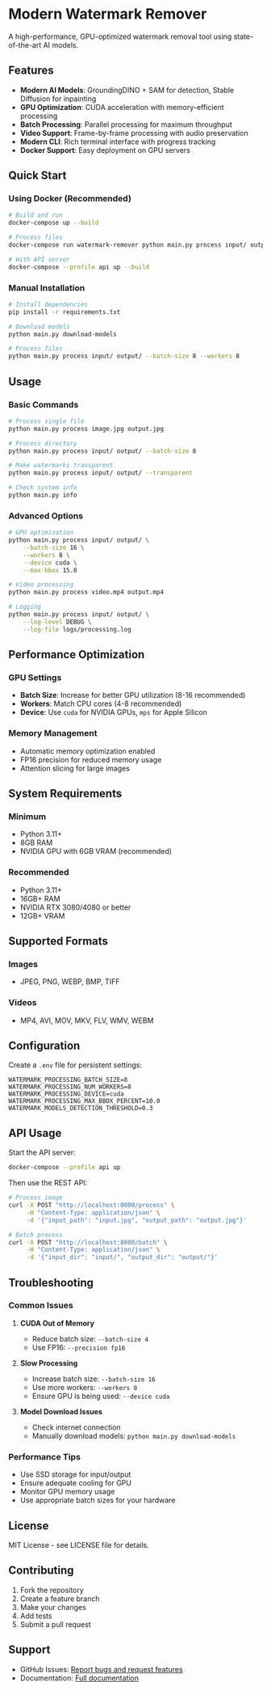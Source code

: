 # Modern Watermark Remover

A high-performance, GPU-optimized watermark removal tool using state-of-the-art AI models.

## Features

- **Modern AI Models**: GroundingDINO + SAM for detection, Stable Diffusion for inpainting
- **GPU Optimization**: CUDA acceleration with memory-efficient processing
- **Batch Processing**: Parallel processing for maximum throughput
- **Video Support**: Frame-by-frame processing with audio preservation
- **Modern CLI**: Rich terminal interface with progress tracking
- **Docker Support**: Easy deployment on GPU servers

## Quick Start

### Using Docker (Recommended)

```bash
# Build and run
docker-compose up --build

# Process files
docker-compose run watermark-remover python main.py process input/ output/

# With API server
docker-compose --profile api up --build
```

### Manual Installation

```bash
# Install dependencies
pip install -r requirements.txt

# Download models
python main.py download-models

# Process files
python main.py process input/ output/ --batch-size 8 --workers 8
```

## Usage

### Basic Commands

```bash
# Process single file
python main.py process image.jpg output.jpg

# Process directory
python main.py process input/ output/ --batch-size 8

# Make watermarks transparent
python main.py process input/ output/ --transparent

# Check system info
python main.py info
```

### Advanced Options

```bash
# GPU optimization
python main.py process input/ output/ \
    --batch-size 16 \
    --workers 8 \
    --device cuda \
    --max-bbox 15.0

# Video processing
python main.py process video.mp4 output.mp4

# Logging
python main.py process input/ output/ \
    --log-level DEBUG \
    --log-file logs/processing.log
```

## Performance Optimization

### GPU Settings

- **Batch Size**: Increase for better GPU utilization (8-16 recommended)
- **Workers**: Match CPU cores (4-8 recommended)
- **Device**: Use `cuda` for NVIDIA GPUs, `mps` for Apple Silicon

### Memory Management

- Automatic memory optimization enabled
- FP16 precision for reduced memory usage
- Attention slicing for large images

## System Requirements

### Minimum

- Python 3.11+
- 8GB RAM
- NVIDIA GPU with 6GB VRAM (recommended)

### Recommended

- Python 3.11+
- 16GB+ RAM
- NVIDIA RTX 3080/4080 or better
- 12GB+ VRAM

## Supported Formats

### Images

- JPEG, PNG, WEBP, BMP, TIFF

### Videos

- MP4, AVI, MOV, MKV, FLV, WMV, WEBM

## Configuration

Create a `.env` file for persistent settings:

```env
WATERMARK_PROCESSING_BATCH_SIZE=8
WATERMARK_PROCESSING_NUM_WORKERS=8
WATERMARK_PROCESSING_DEVICE=cuda
WATERMARK_PROCESSING_MAX_BBOX_PERCENT=10.0
WATERMARK_MODELS_DETECTION_THRESHOLD=0.3
```

## API Usage

Start the API server:

```bash
docker-compose --profile api up
```

Then use the REST API:

```bash
# Process image
curl -X POST "http://localhost:8000/process" \
     -H "Content-Type: application/json" \
     -d '{"input_path": "input.jpg", "output_path": "output.jpg"}'

# Batch process
curl -X POST "http://localhost:8000/batch" \
     -H "Content-Type: application/json" \
     -d '{"input_dir": "input/", "output_dir": "output/"}'
```

## Troubleshooting

### Common Issues

1. **CUDA Out of Memory**

   - Reduce batch size: `--batch-size 4`
   - Use FP16: `--precision fp16`

2. **Slow Processing**

   - Increase batch size: `--batch-size 16`
   - Use more workers: `--workers 8`
   - Ensure GPU is being used: `--device cuda`

3. **Model Download Issues**
   - Check internet connection
   - Manually download models: `python main.py download-models`

### Performance Tips

- Use SSD storage for input/output
- Ensure adequate cooling for GPU
- Monitor GPU memory usage
- Use appropriate batch sizes for your hardware

## License

MIT License - see LICENSE file for details.

## Contributing

1. Fork the repository
2. Create a feature branch
3. Make your changes
4. Add tests
5. Submit a pull request

## Support

- GitHub Issues: [Report bugs and request features](https://github.com/your-repo/issues)
- Documentation: [Full documentation](https://github.com/your-repo/wiki)
